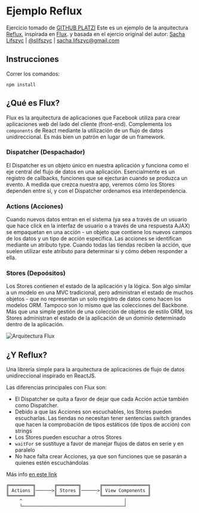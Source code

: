 # Ejemplo Reflux

Ejercicio tomado de [GITHUB PLATZI](https://github.com/platzi/ejemplo-reflux)
Este es un ejemplo de la arquitectura [Reflux](https://github.com/spoike/refluxjs), inspirada en [Flux](https://facebook.github.io/flux/).
y basada en el ejercio original del autor: [Sacha Lifszyc](https://github.com/slifszyc) | [@slifszyc](http://twitter.com/slifszyc) | sacha.lifszyc@gmail.com

## Instrucciones

Correr los comandos:

```
npm install

```

## ¿Qué es Flux?

Flux es la arquitectura de aplicaciones que Facebook utiliza para crear aplicaciones web del lado del cliente (front-end). Complementa los `components` de React mediante la utilización de un flujo de datos unidireccional. Es más bien un patrón en lugar de un framework.

### Dispatcher (Despachador)

El Dispatcher es un objeto único en nuestra aplicación y funciona como el eje central del flujo de datos en una aplicación.
Esencialmente es un registro de callbacks, funciones que se ejecturán cuando se produzca un evento.
A medida que crezca nuestra app, veremos cómo los Stores dependen entre sí, y con el Dispatcher ordenamos esa interdependencia.

### Actions (Acciones)

Cuando nuevos datos entran en el sistema (ya sea a través de un usuario que hace click en la interfaz de usuario o a través de una respuesta AJAX) se empaquetan en una acción - un objeto que contiene los nuevos campos de los datos y un tipo de acción específica.
Las acciones se identifican mediante un atributo type.
Cuando todas las tiendas reciben la acción, que suelen utilizar este atributo para determinar si y cómo deben responder a ella.

### Stores (Depoósitos)

Los Stores contienen el estado de la aplicación y la lógica.
Son algo similar a un modelo en una MVC tradicional, pero administran el estado de muchos objetos - que no representan un solo registro de datos como hacen los modelos ORM.
Tampoco son lo mismo que las colecciones del Backbone.
Más que una simple gestión de una colección de objetos de estilo ORM, los Stores administran el estado de la aplicación de un dominio determinado dentro de la aplicación.

![Arquitectura Flux](https://facebook.github.io/flux/img/flux-simple-f8-diagram-explained-1300w.png)

## ¿Y Reflux?

Una librería simple para la arquitectura de aplicaciones de flujo de datos unidireccional inspirado en ReactJS.

Las diferencias principales con Flux son:

- El Dispatcher se quita a favor de dejar que cada Acción actúe también como Dispatcher.
- Debido a que las Acciones son escuchables, los Stores pueden escucharlas. Las tiendas no necesitan tener sentencias switch grandes que hacen la comprobación de tipos estáticos (de tipos de acción) con strings
- Los Stores pueden escuchar a otros Stores
- `waitFor` se sustituye a favor de manejar flujos de datos en serie y en paralelo
- No hace falta crear Acciones, ya que son funciones que se pasarán a quienes estén escuchándolas

Más info [en este link](http://spoike.ghost.io/deconstructing-reactjss-flux/)

```
╔═════════╗       ╔════════╗       ╔═════════════════╗
║ Actions ║──────>║ Stores ║──────>║ View Components ║
╚═════════╝       ╚════════╝       ╚═════════════════╝
     ^                                      │
     └──────────────────────────────────────┘
```